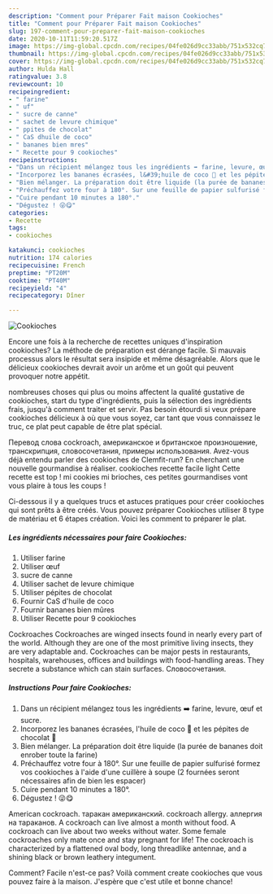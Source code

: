 ```yaml
---
description: "Comment pour Préparer Fait maison Cookioches"
title: "Comment pour Préparer Fait maison Cookioches"
slug: 197-comment-pour-preparer-fait-maison-cookioches
date: 2020-10-11T11:59:20.517Z
image: https://img-global.cpcdn.com/recipes/04fe026d9cc33abb/751x532cq70/cookioches-photo-principale-de-la-recette.jpg
thumbnail: https://img-global.cpcdn.com/recipes/04fe026d9cc33abb/751x532cq70/cookioches-photo-principale-de-la-recette.jpg
cover: https://img-global.cpcdn.com/recipes/04fe026d9cc33abb/751x532cq70/cookioches-photo-principale-de-la-recette.jpg
author: Hulda Hall
ratingvalue: 3.8
reviewcount: 10
recipeingredient:
- " farine"
- " uf"
- " sucre de canne"
- " sachet de levure chimique"
- " ppites de chocolat"
- " CaS dhuile de coco"
- " bananes bien mres"
- " Recette pour 9 cookioches"
recipeinstructions:
- "Dans un récipient mélangez tous les ingrédients ➡️ farine, levure, œuf et sucre."
- "Incorporez les bananes écrasées, l&#39;huile de coco 🥥 et les pépites de chocolat 🍫"
- "Bien mélanger. La préparation doit être liquide (la purée de bananes doit enrober toute la farine)"
- "Préchauffez votre four à 180°. Sur une feuille de papier sulfurisé formez vos cookioches à l&#39;aide d&#39;une cuillère à soupe (2 fournées seront nécessaires afin de bien les espacer)"
- "Cuire pendant 10 minutes a 180°."
- "Dégustez ! 😜😋"
categories:
- Recette
tags:
- cookioches

katakunci: cookioches 
nutrition: 174 calories
recipecuisine: French
preptime: "PT20M"
cooktime: "PT40M"
recipeyield: "4"
recipecategory: Dîner

---
```



![Cookioches](https://img-global.cpcdn.com/recipes/04fe026d9cc33abb/751x532cq70/cookioches-photo-principale-de-la-recette.jpg)

Encore une fois à la recherche de recettes uniques d'inspiration cookioches? La méthode de préparation est dérange facile. Si mauvais processus alors le résultat sera insipide et même désagréable. Alors que le délicieux cookioches devrait avoir un arôme et un goût qui peuvent provoquer notre appétit.

nombreuses choses qui plus ou moins affectent la qualité gustative de cookioches, start du type d'ingrédients, puis la sélection des ingrédients frais, jusqu'à comment traiter et servir. Pas besoin étourdi si veux prépare cookioches délicieux à où que vous soyez, car tant que vous connaissez le truc, ce plat peut capable de être plat spécial.

Перевод слова cockroach, американское и британское произношение, транскрипция, словосочетания, примеры использования. Avez-vous déjà entendu parler des cookioches de Clemfit-run? En cherchant une nouvelle gourmandise à réaliser. cookioches recette facile light Cette recette est top ! mi cookies mi brioches, ces petites gourmandises vont vous plaire à tous les coups !


Ci-dessous il y a quelques trucs et astuces pratiques pour créer cookioches qui sont prêts à être créés. Vous pouvez préparer Cookioches utiliser 8 type de matériau et 6 étapes création. Voici les comment to préparer le plat.

<!--inarticleads1-->

##### Les ingrédients nécessaires pour faire Cookioches:

1. Utiliser  farine
1. Utiliser  œuf
1.   sucre de canne
1. Utiliser  sachet de levure chimique
1. Utiliser  pépites de chocolat
1. Fournir  CaS d&#39;huile de coco
1. Fournir  bananes bien mûres
1. Utiliser  Recette pour 9 cookioches


Cockroaches Cockroaches are winged insects found in nearly every part of the world. Although they are one of the most primitive living insects, they are very adaptable and. Cockroaches can be major pests in restaurants, hospitals, warehouses, offices and buildings with food-handling areas. They secrete a substance which can stain surfaces. Словосочетания. 

<!--inarticleads2-->

##### Instructions Pour faire Cookioches:

1. Dans un récipient mélangez tous les ingrédients ➡️ farine, levure, œuf et sucre.
1. Incorporez les bananes écrasées, l&#39;huile de coco 🥥 et les pépites de chocolat 🍫
1. Bien mélanger. La préparation doit être liquide (la purée de bananes doit enrober toute la farine)
1. Préchauffez votre four à 180°. Sur une feuille de papier sulfurisé formez vos cookioches à l&#39;aide d&#39;une cuillère à soupe (2 fournées seront nécessaires afin de bien les espacer)
1. Cuire pendant 10 minutes a 180°.
1. Dégustez ! 😜😋


American cockroach. таракан американский. cockroach allergy. аллергия на тараканов. A cockroach can live almost a month without food. A cockroach can live about two weeks without water. Some female cockroaches only mate once and stay pregnant for life! The cockroach is characterized by a flattened oval body, long threadlike antennae, and a shining black or brown leathery integument. 


Comment? Facile n'est-ce pas? Voilà comment create cookioches que vous pouvez faire à la maison. J'espère que c'est utile et bonne chance!
